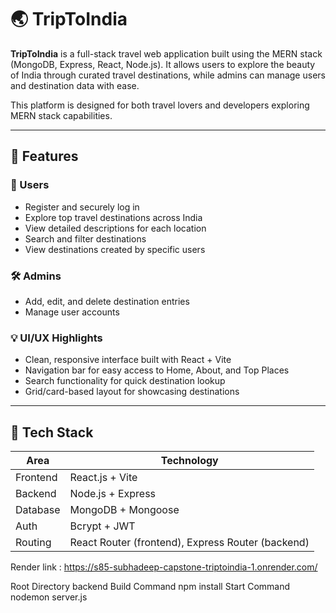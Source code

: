 # 🌏 TripToIndia

**TripToIndia** is a full-stack travel web application built using the MERN stack (MongoDB, Express, React, Node.js). It allows users to explore the beauty of India through curated travel destinations, while admins can manage users and destination data with ease.

This platform is designed for both travel lovers and developers exploring MERN stack capabilities.

---

## 🚀 Features

### 👥 Users
- Register and securely log in
- Explore top travel destinations across India
- View detailed descriptions for each location
- Search and filter destinations
- View destinations created by specific users

### 🛠️ Admins
- Add, edit, and delete destination entries
- Manage user accounts

### 💡 UI/UX Highlights
- Clean, responsive interface built with React + Vite
- Navigation bar for easy access to Home, About, and Top Places
- Search functionality for quick destination lookup
- Grid/card-based layout for showcasing destinations

---

## 🧱 Tech Stack

| Area       | Technology               |
|------------|---------------------------|
| Frontend   | React.js + Vite           |
| Backend    | Node.js + Express         |
| Database   | MongoDB + Mongoose        |
| Auth       | Bcrypt + JWT              |
| Routing    | React Router (frontend), Express Router (backend)



Render link : https://s85-subhadeep-capstone-triptoindia-1.onrender.com/


Root Directory	backend
Build Command	npm install
Start Command	nodemon server.js